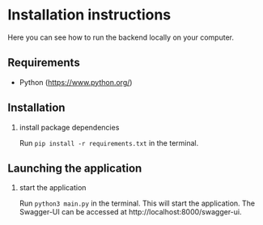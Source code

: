 # Installation instructions
Here you can see how to run the backend locally on your computer. 

## Requirements

- Python (https://www.python.org/)

## Installation
1. install package dependencies

    Run `pip install -r requirements.txt` in the terminal.
   

## Launching the application

1. start the application

    Run `python3 main.py` in the terminal.
    This will start the application.
    The Swagger-UI can be accessed at http://localhost:8000/swagger-ui.